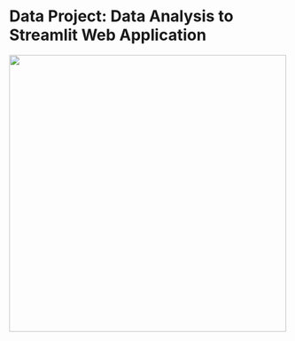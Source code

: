 # Data Project: Data Analysis to Streamlit Web Application

<img src="https://i.pinimg.com/originals/e4/d3/95/e4d395849317f98f2a418c0e10182b0d.gif" width=500 style='margin: auto'>

